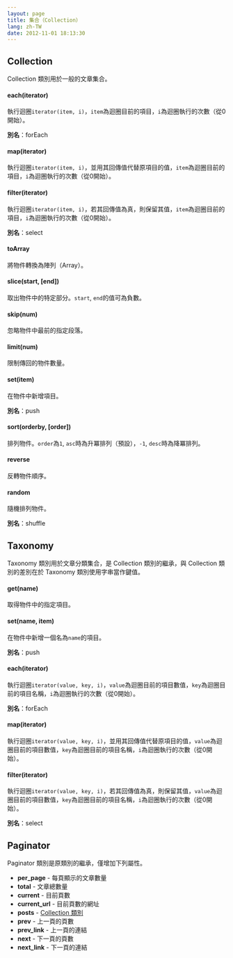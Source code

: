 ```yaml
---
layout: page
title: 集合（Collection）
lang: zh-TW
date: 2012-11-01 18:13:30
---
```


<a id="collection"></a>
## Collection

Collection 類別用於一般的文章集合。

#### each(iterator)

執行迴圈`iterator(item, i)`，`item`為迴圈目前的項目，`i`為迴圈執行的次數（從0開始）。
	
**別名**：forEach
	
#### map(iterator)

執行迴圈`iterator(item, i)`，並用其回傳值代替原項目的值，`item`為迴圈目前的項目，`i`為迴圈執行的次數（從0開始）。

#### filter(iterator)

執行迴圈`iterator(item, i)`，若其回傳值為真，則保留其值，`item`為迴圈目前的項目，`i`為迴圈執行的次數（從0開始）。

**別名**：select
	
#### toArray

將物件轉換為陣列（Array）。

#### slice(start, [end])

取出物件中的特定部分。`start`, `end`的值可為負數。

#### skip(num)

忽略物件中最前的指定段落。

#### limit(num)

限制傳回的物件數量。

#### set(item)

在物件中新增項目。

**別名**：push
	
#### sort(orderby, [order])

排列物件。`order`為`1`, `asc`時為升冪排列（預設），`-1`, `desc`時為降冪排列。

#### reverse

反轉物件順序。

#### random

隨機排列物件。

**別名**：shuffle

<a id="taxonomy"></a>
## Taxonomy

Taxonomy 類別用於文章分類集合，是 Collection 類別的繼承，與 Collection 類別的差別在於 Taxonomy 類別使用字串當作鍵值。

#### get(name)

取得物件中的指定項目。
	
#### set(name, item)

在物件中新增一個名為`name`的項目。

**別名**：push
	
#### each(iterator)

執行迴圈`iterator(value, key, i)`，`value`為迴圈目前的項目數值，`key`為迴圈目前的項目名稱，`i`為迴圈執行的次數（從0開始）。
	
**別名**：forEach
	
#### map(iterator)

執行迴圈`iterator(value, key, i)`，並用其回傳值代替原項目的值，`value`為迴圈目前的項目數值，`key`為迴圈目前的項目名稱，`i`為迴圈執行的次數（從0開始）。

#### filter(iterator)

執行迴圈`iterator(value, key, i)`，若其回傳值為真，則保留其值，`value`為迴圈目前的項目數值，`key`為迴圈目前的項目名稱，`i`為迴圈執行的次數（從0開始）。

**別名**：select

<a id="paginator"></a>
## Paginator

Paginator 類別是原類別的繼承，僅增加下列屬性。

- **per_page** - 每頁顯示的文章數量
- **total** - 文章總數量
- **current** - 目前頁數
- **current_url** - 目前頁數的網址
- **posts** - [Collection 類別][1]
- **prev** - 上一頁的頁數
- **prev_link** - 上一頁的連結
- **next** - 下一頁的頁數
- **next_link** - 下一頁的連結

[1]: #collection
